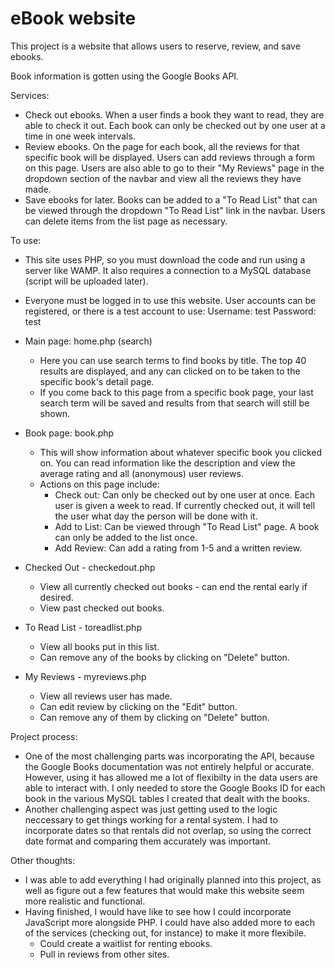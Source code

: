 # eBook website
This project is a website that allows users to reserve, review, and save ebooks.

Book information is gotten using the Google Books API.

Services:
- Check out ebooks. When a user finds a book they want to read, they are able to check it out. Each book can only be checked out by one user at a time in one week intervals.
- Review ebooks. On the page for each book, all the reviews for that specific book will be displayed. Users can add reviews through a form on this page. Users are also able to go to their "My Reviews" page in the dropdown section of the navbar and view all the reviews they have made.
- Save ebooks for later. Books can be added to a "To Read List" that can be viewed through the dropdown "To Read List" link in the navbar. Users can delete items from the list page as necessary.

To use:
- This site uses PHP, so you must download the code and run using a server like WAMP. It also requires a connection to a MySQL database (script will be uploaded later).
- Everyone must be logged in to use this website. User accounts can be registered, or there is a test account to use:
    Username: test
    Password: test

- Main page: home.php (search)
    - Here you can use search terms to find books by title. The top 40 results are displayed, and any can clicked on to be taken to the specific book's detail page.
    - If you come back to this page from a specific book page, your last search term will be saved and results from that search will still be shown.
- Book page: book.php
    - This will show information about whatever specific book you clicked on. You can read information like the description and view the average rating and all (anonymous) user reviews.
    - Actions on this page include:
        - Check out: Can only be checked out by one user at once. Each user is given a week to read. If currently checked out, it will tell the user what day the person will be done with it.
        - Add to List: Can be viewed through "To Read List" page. A book can only be added to the list once.
        - Add Review: Can add a rating from 1-5 and a written review.
- Checked Out - checkedout.php
    - View all currently checked out books - can end the rental early if desired.
    - View past checked out books.
- To Read List - toreadlist.php
    - View all books put in this list.
    - Can remove any of the books by clicking on "Delete" button.
- My Reviews - myreviews.php
    - View all reviews user has made.
    - Can edit review by clicking on the "Edit" button.
    - Can remove any of them by clicking on "Delete" button.

Project process:
- One of the most challenging parts was incorporating the API, because the Google Books documentation was not entirely helpful or accurate. However, using it has allowed me a lot of flexibilty in the data users are able to interact with. I only needed to store the Google Books ID for each book in the various MySQL tables I created that dealt with the books.
- Another challenging aspect was just getting used to the logic neccessary to get things working for a rental system. I had to incorporate dates so that rentals did not overlap, so using the correct date format and comparing them accurately was important. 

Other thoughts:
- I was able to add everything I had originally planned into this project, as well as figure out a few features that would make this website seem more realistic and functional. 
- Having finished, I would have like to see how I could incorporate JavaScript more alongside PHP. I could have also added more to each of the services (checking out, for instance) to make it more flexibile.
    - Could create a waitlist for renting ebooks.
    - Pull in reviews from other sites.
